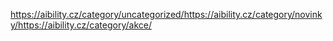 https://aibility.cz/category/uncategorized/https://aibility.cz/category/novinky/https://aibility.cz/category/akce/